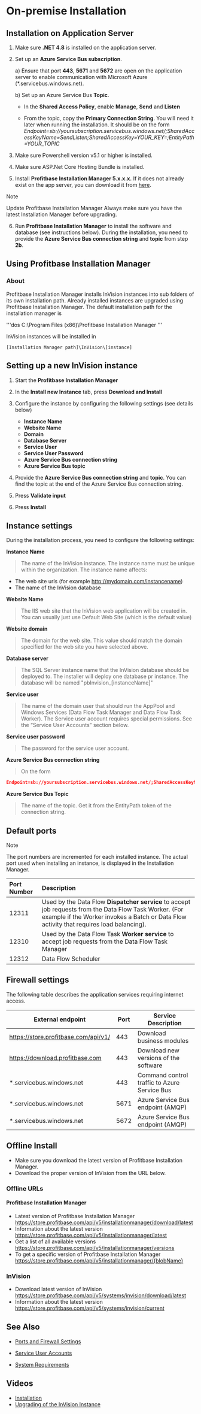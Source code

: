 
# On-premise Installation

## Installation on Application Server

1. Make sure **.NET 4.8** is installed on the application server.
2. Set up an **Azure Service Bus subscription**.

    a) Ensure that port **443**, **5671** and **5672** are open on the application server to enable communication with Microsoft Azure (\*.servicebus.windows.net).

    b) Set up an Azure Service Bus **Topic**.

    - In the **Shared Access Policy**, enable **Manage**, **Send** and **Listen**

    - From the topic, copy the **Primary Connection String**. You will need it later when running the installation. It should be on the form _Endpoint=sb://yoursubscription.servicebus.windows.net/;SharedAccessKeyName=SendListen;SharedAccessKey=YOUR_KEY=;EntityPath=YOUR_TOPIC_

3. Make sure Powershell version v5.1 or higher is installed.

4. Make sure ASP.Net Core Hosting Bundle is installed.

5. Install **Profitbase Installation Manager 5.x.x.x.** If it does not already exist on the app server, you can download it from [here](https://download.profitbase.com/Installer/).

> [!NOTE]
> Update Profitbase Installation Manager
> Always make sure you have the latest Installation Manager before upgrading.

6. Run **Profitbase Installation Manager** to install the software and database (see instructions below). During the installation, you need to provide the **Azure Service Bus connection string** and **topic** from step **2b**.  

## Using Profitbase Installation Manager

### About

Profitbase Installation Manager installs InVision instances into sub folders of its own installation path. Already installed instances are upgraded using Profitbase Installation Manager.
The default installation path for the installation manager is

'''dos
C:\Program Files (x86)\Profitbase Installation Manager
'''

InVision instances will be installed in

```dos
[Installation Manager path]\InVision\[instance]
```

## Setting up a new InVision instance

1. Start the **Profitbase Installation Manager**

2. In the **Install new Instance** tab, press **Download and Install**

3. Configure the instance by configuring the following settings (see details below)

   - **Instance Name**
   - **Website Name**
   - **Domain**
   - **Database Server**
   - **Service User**
   - **Service User Password**
   - **Azure Service Bus connection string**
   - **Azure Service Bus topic**

4. Provide the **Azure Service Bus connection string** and **topic**. You can find the topic at the end of the Azure Service Bus connection string.

5. Press **Validate input**

6. Press **Install**  

## Instance settings

During the installation process, you need to configure the following settings:

**Instance Name**  
>The name of the InVision instance. The instance name must be unique within the organization. The instance name affects:
>
- The web site urls (for example http://mydomain.com/instancename)
- The name of the InVision database

**Website Name**  
>The IIS web site that the InVision web application will be created in. You can usually just use Default Web Site (which is the default value)

**Website domain**  
>The domain for the web site. This value should match the domain specified for the web site you have selected above.

**Database server**  
>The SQL Server instance name that the InVision database should be deployed to. The installer will deploy one database pr instance. The database will be named "pbInvision\_[instanceName]"

**Service user**  
>The name of the domain user that should run the AppPool and Windows Services (Data Flow Task Manager and Data Flow Task Worker). The Service user account requires special permissions. See the “Service User Accounts” section below.

**Service user password**  
>The password for the service user account.

**Azure Service Bus connection string**  
>On the form  

```json
Endpoint=sb://yoursubscription.servicebus.windows.net/;SharedAccessKeyName=SendListen;SharedAccessKey=YOUR_KEY=;EntityPath=YOUR_TOPIC
```

**Azure Service Bus Topic**  
>The name of the topic. Get it from the EntityPath token of the connection string.

## Default ports

> [!NOTE]
> The port numbers are incremented for each installed instance. The actual port used when installing an instance, is displayed in the Installation Manager.  

| Port Number | Description |
| :---------- | :---------------------------------------------------------------------------------------------------------------------------------------------------------------------------------------------- |
| 12311       | Used by the Data Flow **Dispatcher service** to accept job requests from the Data Flow Task Worker. (For example if the Worker invokes a Batch or Data Flow activity that requires load balancing). |
| 12310       | Used by the Data Flow Task **Worker service** to accept job requests from the Data Flow Task Manager                                                                                                |
| 12312       | Data Flow Scheduler                                                                                                                                                                             |

## Firewall settings

The following table describes the application services requiring internet access.  

| External endpoint                    | Port | Service Description                   |
| ------------------------------------ | ---- | ------------------------------------- |
| https://store.profitbase.com/api/v1/ | 443  | Download business modules             |
| https://download.profitbase.com      | 443  | Download new versions of the software |
| \*.servicebus.windows.net            | 443 | Command control traffic to Azure Service Bus  |
| \*.servicebus.windows.net            | 5671 | Azure Service Bus endpoint (AMQP)     |
| \*.servicebus.windows.net            | 5672 | Azure Service Bus endpoint (AMQP)     |

## Offline Install

- Make sure you download the latest version of Profitbase Installation Manager.
- Download the proper version of InVision from the URL below.

### Offline URLs

#### Profitbase Installation Manager

- Latest version of Profitbase Installation Manager
https://store.profitbase.com/api/v5/installationmanager/download/latest
- Information about the latest version
https://store.profitbase.com/api/v5/installationmanager/latest
- Get a list of all available versions
https://store.profitbase.com/api/v5/installationmanager/versions
- To get a specific version of Profitbase Installation Manager
https://store.profitbase.com/api/v5/installationmanager/{blobName}

### InVision

- Download latest version of InVision
https://store.profitbase.com/api/v5/systems/invision/download/latest
- Information about the latest version
https://store.profitbase.com/api/v5/systems/invision/current

## See Also

- [Ports and Firewall Settings](onpreminstallation/portsfirewall.md)  

- [Service User Accounts](onpreminstallation/serviceuseraccounts.md)  
  
- [System Requirements](../systemrequirements.md)

## Videos

- [Installation](../../../videos/gettingstarted/installation.md)
- [Upgrading of  the InVision Instance](https://profitbasedocs.blob.core.windows.net/videos/Installation%20and%20Setup%20-%20upgrading%20of%20%20the%20InVision%20instance.mp4)
